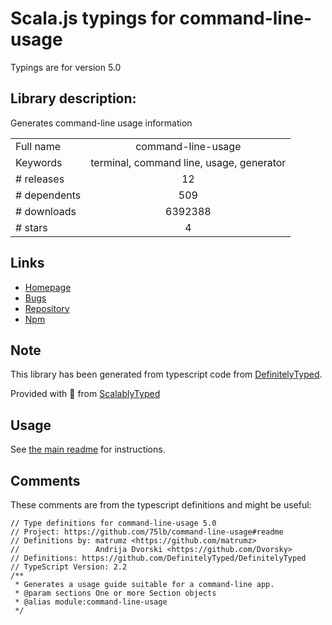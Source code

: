 
# Scala.js typings for command-line-usage

Typings are for version 5.0

## Library description:
Generates command-line usage information

|                    |                 |
| ------------------ | :-------------: |
| Full name          | command-line-usage |
| Keywords           | terminal, command line, usage, generator |
| # releases         | 12 |
| # dependents       | 509 |
| # downloads        | 6392388 |
| # stars            | 4 |

## Links
- [Homepage](https://github.com/75lb/command-line-usage#readme)
- [Bugs](https://github.com/75lb/command-line-usage/issues)
- [Repository](https://github.com/75lb/command-line-usage)
- [Npm](https://www.npmjs.com/package/command-line-usage)
    


## Note
This library has been generated from typescript code from [DefinitelyTyped](https://definitelytyped.org).

Provided with :purple_heart: from [ScalablyTyped](https://github.com/oyvindberg/ScalablyTyped)

## Usage
See [the main readme](../../readme.md) for instructions.

## Comments

These comments are from the typescript definitions and might be useful:
```
// Type definitions for command-line-usage 5.0
// Project: https://github.com/75lb/command-line-usage#readme
// Definitions by: matrumz <https://github.com/matrumz>
//                 Andrija Dvorski <https://github.com/Dvorsky>
// Definitions: https://github.com/DefinitelyTyped/DefinitelyTyped
// TypeScript Version: 2.2
/**
 * Generates a usage guide suitable for a command-line app.
 * @param sections One or more Section objects
 * @alias module:command-line-usage
 */

```

